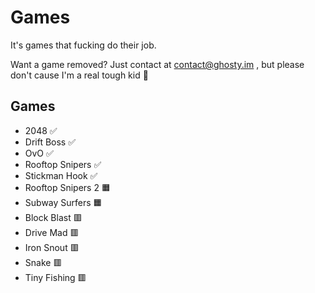 # Games

It's games that fucking do their job.

Want a game removed? Just contact at contact@ghosty.im , but please don't cause I'm a real tough kid 🥀

## Games

- 2048 ✅
- Drift Boss ✅
- OvO ✅
- Rooftop Snipers ✅
- Stickman Hook ✅
- Rooftop Snipers 2 🟧
- Subway Surfers 🟧
- Block Blast 🟥
- Drive Mad 🟥
- Iron Snout 🟥
- Snake 🟥
- Tiny Fishing 🟥